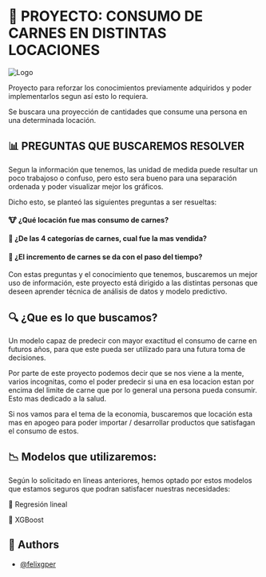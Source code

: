 
# 🥩 PROYECTO: CONSUMO DE CARNES EN DISTINTAS LOCACIONES

![Logo](https://upload.wikimedia.org/wikipedia/commons/thumb/a/ae/FoodMeat.jpg/1280px-FoodMeat.jpg)



Proyecto para reforzar los conocimientos previamente adquiridos y poder implementarlos segun así esto lo requiera.

Se buscara una proyección de cantidades que consume una persona en una determinada locación.


## 📊 PREGUNTAS QUE BUSCAREMOS RESOLVER

Segun la información que tenemos, las unidad de medida puede resultar un poco trabajoso o confuso, pero esto sera bueno para una separación ordenada y poder visualizar mejor los gráficos.

Dicho esto, se planteó las siguientes preguntas a ser resueltas:

#### 🐮 ¿Qué locación fue mas consumo de carnes?

#### 🐷 ¿De las 4 categorías de carnes, cual fue la mas vendida?

#### 🐤 ¿El incremento de carnes se da con el paso del tiempo?

Con estas preguntas y el conocimiento que tenemos, buscaremos un mejor uso de información, este proyecto está dirigido a las distintas personas que deseen aprender técnica de análisis de datos y modelo predictivo.


## 🔍 ¿Que es lo que buscamos?

Un modelo capaz de predecir con mayor exactitud el consumo de carne en futuros años, para que este pueda ser utilizado para una futura toma de decisiones.

Por parte de este proyecto podemos decir que se nos viene a la mente, varios incognitas, como el poder predecir si una en esa locacion estan por encima del limite de carne que por lo general una persona pueda consumir. Esto mas dedicado a la salud.

Si nos vamos para el tema de la economia, buscaremos que locación esta mas en apogeo para poder importar / desarrollar productos que satisfagan el consumo de estos.


## 📉 Modelos que utilizaremos:

Según lo solicitado en líneas anteriores, hemos optado por estos modelos que estamos seguros que podran satisfacer nuestras necesidades:

🍗 Regresión lineal

🍖 XGBoost



## 👨 Authors

- [@felixgper](https://github.com/felixgper)


